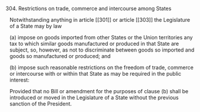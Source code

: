 304. Restrictions on trade, commerce and intercourse among States

Notwithstanding anything in article [[301]] or article [[303]]  the Legislature of a State may by law

(a) impose on goods imported from other States or the Union territories any tax to which similar goods manufactured or produced in that State are subject, so, however, as not to discriminate between goods so imported and goods so manufactured or produced; and

(b) impose such reasonable restrictions on the freedom of trade, commerce or intercourse with or within that State as may be required in the public interest:

Provided that no Bill or amendment for the purposes of clause (b) shall be introduced or moved in the Legislature of a State without the previous sanction of the President.

